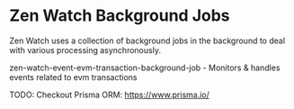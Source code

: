 # Zen Watch Background Jobs

Zen Watch uses a collection of background jobs in the background to deal with various processing asynchronously.

zen-watch-event-evm-transaction-background-job - Monitors & handles events related to evm transactions

TODO: Checkout Prisma ORM: https://www.prisma.io/